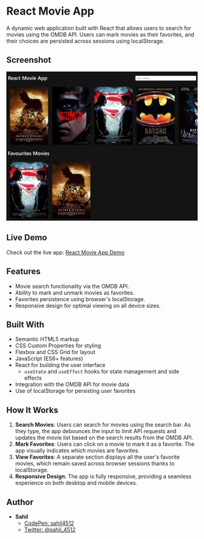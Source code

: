 # React Movie App

A dynamic web application built with React that allows users to search for movies using the OMDB API. Users can mark movies as their favorites, and their choices are persisted across sessions using localStorage.

## Screenshot

![React Movie App Screenshot](./public/screenshot.png)

## Live Demo

Check out the live app: [React Movie App Demo](https://reactmovieappbootstrap.netlify.app/)

## Features

- Movie search functionality via the OMDB API.
- Ability to mark and unmark movies as favorites.
- Favorites persistence using browser's localStorage.
- Responsive design for optimal viewing on all device sizes.

## Built With

- Semantic HTML5 markup
- CSS Custom Properties for styling
- Flexbox and CSS Grid for layout
- JavaScript (ES6+ features)
- React for building the user interface
  - `useState` and `useEffect` hooks for state management and side effects
- Integration with the OMDB API for movie data
- Use of localStorage for persisting user favorites

## How It Works

1. **Search Movies**: Users can search for movies using the search bar. As they type, the app debounces the input to limit API requests and updates the movie list based on the search results from the OMDB API.
2. **Mark Favorites**: Users can click on a movie to mark it as a favorite. The app visually indicates which movies are favorites.
3. **View Favorites**: A separate section displays all the user's favorite movies, which remain saved across browser sessions thanks to localStorage.
4. **Responsive Design**: The app is fully responsive, providing a seamless experience on both desktop and mobile devices.

## Author

- **Sahil**
  - [CodePen: sahil4512](https://codepen.io/sahil4512)
  - [Twitter: @sahil_4512](https://www.twitter.com/sahil_4512)
